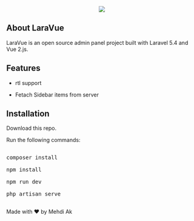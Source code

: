 <p align="center"><img src="https://github.com/ertaj/LaraVue/blob/master/demoFile.gif?raw=true"></p>

## About LaraVue

LaraVue is an open source admin panel project built with Laravel 5.4 and Vue 2.js.

## Features

- rtl support

- Fetach Sidebar items from server

## Installation

Download this repo.

Run the following commands:

<pre>

composer install

npm install

npm run dev

php artisan serve

</pre>




Made with ❤︎ by Mehdi Ak
